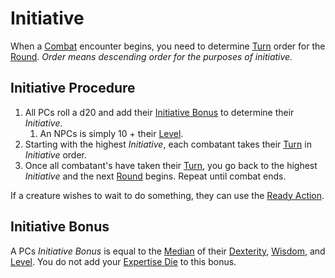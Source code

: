 # Initiative

When a [Combat](Combat.md) encounter begins, you need to determine [Turn](../Core%20Procedures/Turn.md) order for the [Round](../Core%20Procedures/Round.md).
*Order means descending order for the purposes of initiative.*

## Initiative Procedure

1. All PCs roll a d20 and add their [Initiative Bonus](Initiative.md#Initiative%20Bonus) to determine their *Initiative*.
	1. An NPCs is simply 10 + their [Level](../../Player%20Characters/Derived%20Statistics/Level.md).
2. Starting with the highest *Initiative*, each combatant takes their [Turn](../Core%20Procedures/Turn.md) in *Initiative* order.
3. Once all combatant's have taken their [Turn](../Core%20Procedures/Turn.md), you go back to the highest *Initiative* and the next [Round](../Core%20Procedures/Round.md) begins. Repeat until combat ends.

If a creature wishes to wait to do something, they can use the [Ready Action](Reaction.md#Ready).

## Initiative Bonus

A PCs *Initiative Bonus* is equal to the [Median](../Core%20Procedures/Half.md#Median) of their [Dexterity](../../Player%20Characters/The%20Ability%20Scores/Dexterity.md), [Wisdom](../../Player%20Characters/The%20Ability%20Scores/Wisdom.md), and [Level](../../Player%20Characters/Derived%20Statistics/Level.md). You do not add your [Expertise Die](../../Player%20Characters/Backgrounds/Primary%20Skill.md#Expertise%20Die) to this bonus.
